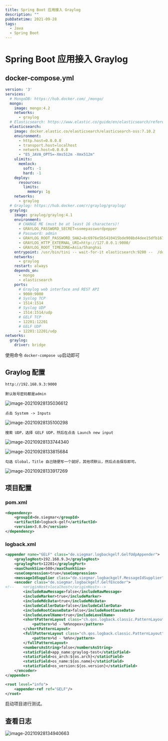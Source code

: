 ```yaml
---
title: Spring Boot 应用接入 Graylog
description: ""
pubDatetime: 2021-09-28
tags:
  - Java
  - Spring Boot
---
```


# Spring Boot 应用接入 Graylog


## docker-compose.yml

```yaml
version: '3'
services:
  # MongoDB: https://hub.docker.com/_/mongo/
  mongo:
    image: mongo:4.2
    networks:
      - graylog
  # Elasticsearch: https://www.elastic.co/guide/en/elasticsearch/reference/7.10/docker.html
  elasticsearch:
    image: docker.elastic.co/elasticsearch/elasticsearch-oss:7.10.2
    environment:
      - http.host=0.0.0.0
      - transport.host=localhost
      - network.host=0.0.0.0
      - "ES_JAVA_OPTS=-Xms512m -Xmx512m"
    ulimits:
      memlock:
        soft: -1
        hard: -1
    deploy:
      resources:
        limits:
          memory: 1g
    networks:
      - graylog
  # Graylog: https://hub.docker.com/r/graylog/graylog/
  graylog:
    image: graylog/graylog:4.1
    environment:
      # CHANGE ME (must be at least 16 characters)!
      - GRAYLOG_PASSWORD_SECRET=somepasswordpepper
      # Password: admin
      - GRAYLOG_ROOT_PASSWORD_SHA2=8c6976e5b5410415bde908bd4dee15dfb167a9c873fc4bb8a81f6f2ab448a918
      - GRAYLOG_HTTP_EXTERNAL_URI=http://127.0.0.1:9000/
      - GRAYLOG_ROOT_TIMEZONE=Asia/Shanghai
    entrypoint: /usr/bin/tini -- wait-for-it elasticsearch:9200 --  /docker-entrypoint.sh
    networks:
      - graylog
    restart: always
    depends_on:
      - mongo
      - elasticsearch
    ports:
      # Graylog web interface and REST API
      - 9000:9000
      # Syslog TCP
      - 1514:1514
      # Syslog UDP
      - 1514:1514/udp
      # GELF TCP
      - 12201:12201
      # GELF UDP
      - 12201:12201/udp
networks:
  graylog:
    driver: bridge
```

使用命令 `docker-compose up`启动即可



## Graylog 配置

`http://192.168.9.3:9000`

`默认账号密码都是admin`

![image-20210928135036612](https://cxhello.oss-cn-beijing.aliyuncs.com/image/image-20210928135036612.png)

`点击 System -> Inputs`

![image-20210928135100298](https://cxhello.oss-cn-beijing.aliyuncs.com/image/image-20210928135100298.png)

`搜索 UDP，选择 GELF UDP，然后在点击 Launch new input`

![image-20210928133744340](https://cxhello.oss-cn-beijing.aliyuncs.com/image/image-20210928133744340.png)

![image-20210928133815684](https://cxhello.oss-cn-beijing.aliyuncs.com/image/image-20210928133815684.png)

`勾选 Global，Title 自己随便写一个就好，其他项默认，然后点击保存即可。`

![image-20210928133917269](https://cxhello.oss-cn-beijing.aliyuncs.com/image/image-20210928133917269.png)



## 项目配置



### pom.xml

```xml
<dependency>
	<groupId>de.siegmar</groupId>
	<artifactId>logback-gelf</artifactId>
	<version>3.0.0</version>
</dependency>
```

### logback.xml

```xml
<appender name="GELF" class="de.siegmar.logbackgelf.GelfUdpAppender">
	<graylogHost>192.168.9.3</graylogHost>
	<graylogPort>12201</graylogPort>
	<maxChunkSize>508</maxChunkSize>
	<useCompression>true</useCompression>
	<messageIdSupplier class="de.siegmar.logbackgelf.MessageIdSupplier"/>
	<encoder class="de.siegmar.logbackgelf.GelfEncoder">
<!--    <originHost>localhost</originHost>-->
		<includeRawMessage>false</includeRawMessage>
		<includeMarker>true</includeMarker>
		<includeMdcData>true</includeMdcData>
		<includeCallerData>false</includeCallerData>
		<includeRootCauseData>false</includeRootCauseData>
		<includeLevelName>true</includeLevelName>
		<shortPatternLayout class="ch.qos.logback.classic.PatternLayout">
			<pattern>%d - %m%nopex</pattern>
		</shortPatternLayout>
		<fullPatternLayout class="ch.qos.logback.classic.PatternLayout">
			<pattern>%d - %m%n</pattern>
		</fullPatternLayout>
		<numbersAsString>false</numbersAsString>
		<staticField>app_name:graylog-test</staticField>
		<staticField>os_arch:${os.arch}</staticField>
		<staticField>os_name:${os.name}</staticField>
		<staticField>os_version:${os.version}</staticField>
	</encoder>
</appender>

<root level="info">
	<appender-ref ref="GELF"/>
</root>
```

启动项目进行测试。



## 查看日志

![image-20210928134940663](https://cxhello.oss-cn-beijing.aliyuncs.com/image/image-20210928134940663.png)